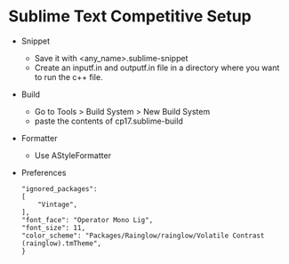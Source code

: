 # Sublime Text Competitive Setup

-   Snippet

    -   Save it with <any_name>.sublime-snippet
    -   Create an inputf.in and outputf.in file in a directory where you want to run the c++ file.
-   Build

    -   Go to Tools > Build System > New Build System
    -   paste the contents of cp17.sublime-build

-   Formatter
    -   Use AStyleFormatter

-   Preferences
    ```{
	"ignored_packages":
	[
		"Vintage",
	],
	"font_face": "Operator Mono Lig",
	"font_size": 11,
	"color_scheme": "Packages/Rainglow/rainglow/Volatile Contrast (rainglow).tmTheme",
    }
